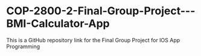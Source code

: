 # COP-2800-2-Final-Group-Project---BMI-Calculator-App
This is a GitHub repository link for the Final Group Project for IOS App Programming
